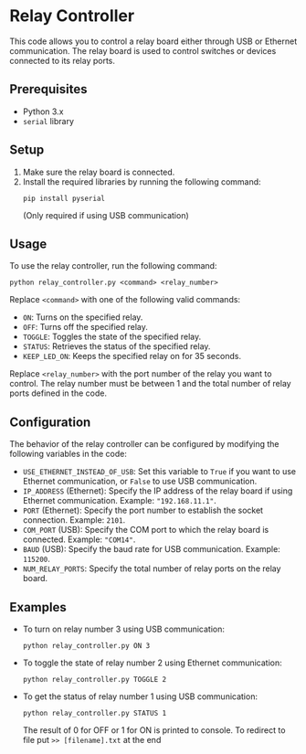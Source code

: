 # Relay Controller

This code allows you to control a relay board either through USB or Ethernet communication. The relay board is used to control switches or devices connected to its relay ports.

## Prerequisites

- Python 3.x
- `serial` library 

## Setup

1. Make sure the relay board is connected.
2. Install the required libraries by running the following command:
   ```
   pip install pyserial
   ```
   (Only required if using USB communication)

## Usage

To use the relay controller, run the following command:

```
python relay_controller.py <command> <relay_number>
```

Replace `<command>` with one of the following valid commands:

- `ON`: Turns on the specified relay.
- `OFF`: Turns off the specified relay.
- `TOGGLE`: Toggles the state of the specified relay.
- `STATUS`: Retrieves the status of the specified relay.
- `KEEP_LED_ON`: Keeps the specified relay on for 35 seconds.

Replace `<relay_number>` with the port number of the relay you want to control. The relay number must be between 1 and the total number of relay ports defined in the code.

## Configuration

The behavior of the relay controller can be configured by modifying the following variables in the code:

- `USE_ETHERNET_INSTEAD_OF_USB`: Set this variable to `True` if you want to use Ethernet communication, or `False` to use USB communication.
- `IP_ADDRESS` (Ethernet): Specify the IP address of the relay board if using Ethernet communication. Example: `"192.168.11.1"`.
- `PORT` (Ethernet): Specify the port number to establish the socket connection. Example: `2101`.
- `COM_PORT` (USB): Specify the COM port to which the relay board is connected. Example: `"COM14"`.
- `BAUD` (USB): Specify the baud rate for USB communication. Example: `115200`.
- `NUM_RELAY_PORTS`: Specify the total number of relay ports on the relay board.

## Examples

- To turn on relay number 3 using USB communication:

  ```
  python relay_controller.py ON 3
  ```

- To toggle the state of relay number 2 using Ethernet communication:

  ```
  python relay_controller.py TOGGLE 2
  ```

- To get the status of relay number 1 using USB communication:

  ```
  python relay_controller.py STATUS 1
  ```
  The result of 0 for OFF or 1 for ON is printed to console. To redirect to file put `>> [filename].txt` at the end